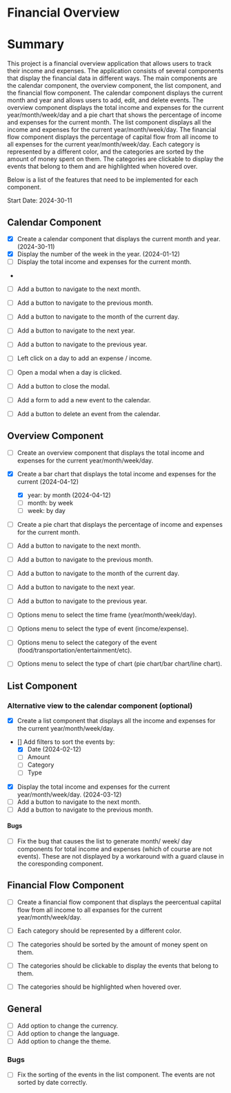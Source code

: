 # Financial Overview
# Summary
This project is a financial overview application that allows users to track their income and expenses. The application consists of several components that display the financial data in different ways. The main components are the calendar component, the overview component, the list component, and the financial flow component. The calendar component displays the current month and year and allows users to add, edit, and delete events. The overview component displays the total income and expenses for the current year/month/week/day and a pie chart that shows the percentage of income and expenses for the current month. The list component displays all the income and expenses for the current year/month/week/day. The financial flow component displays the percentage of capital flow from all income to all expenses for the current year/month/week/day. Each category is represented by a different color, and the categories are sorted by the amount of money spent on them. The categories are clickable to display the events that belong to them and are highlighted when hovered over.

Below is a list of the features that need to be implemented for each component.

Start Date: 2024-30-11

## Calendar Component

- [x] Create a calendar component that displays the current month and year. (2024-30-11)
- [x] Display the number of the week in the year. (2024-01-12)
- [ ] Display the total income and expenses for the current month.
- 
- [ ] Add a button to navigate to the next month.
- [ ] Add a button to navigate to the previous month.
- [ ] Add a button to navigate to the month of the current day.
- [ ] Add a button to navigate to the next year.
- [ ] Add a button to navigate to the previous year.

- [ ] Left click on a day to add an expense / income.
- [ ] Open a modal when a day is clicked.
- [ ] Add a button to close the modal.
- [ ] Add a form to add a new event to the calendar.
- [ ] Add a button to delete an event from the calendar.

## Overview Component
- [ ] Create an overview component that displays the total income and expenses for the current year/month/week/day.

- [x] Create a bar chart that displays the total income and expenses for the current (2024-04-12)
  - [x] year: by month (2024-04-12)
  - [ ] month: by week
  - [ ] week: by day

- [ ] Create a pie chart that displays the percentage of income and expenses for the current month.
- [ ] Add a button to navigate to the next month.
- [ ] Add a button to navigate to the previous month.
- [ ] Add a button to navigate to the month of the current day.
- [ ] Add a button to navigate to the next year.
- [ ] Add a button to navigate to the previous year.

- [ ] Options menu to select the time frame (year/month/week/day).
- [ ] Options menu to select the type of event (income/expense).
- [ ] Options menu to select the category of the event (food/transportation/entertainment/etc).
- [ ] Options menu to select the type of chart (pie chart/bar chart/line chart).
  

## List Component
### Alternative view to the calendar component (optional)
- [x] Create a list component that displays all the income and expenses for the current year/month/week/day.
- [] Add filters to sort the events by:
  - [x] Date (2024-02-12)
  - [ ] Amount
  - [ ] Category
  - [ ] Type
- [x] Display the total income and expenses for the current year/month/week/day. (2024-03-12)
- [ ] Add a button to navigate to the next month.
- [ ] Add a button to navigate to the previous month.
#### Bugs
- [ ] Fix the bug that causes the list to generate month/ week/ day components for total income and expenses (which of course are not events). These are not displayed by a workaround with a guard clause in the coresponding component.


## Financial Flow Component
- [ ] Create a financial flow component that displays the peercentual capiital flow from all income to all expanses for the current year/month/week/day.
- [ ] Each category should be represented by a different color.
- [ ] The categories should be sorted by the amount of money spent on them.
- [ ] The categories should be clickable to display the events that belong to them.
- [ ] The categories should be highlighted when hovered over.
   

## General

- [ ] Add option to change the currency.
- [ ] Add option to change the language.
- [ ] Add option to change the theme.

### Bugs 
- [ ] Fix the sorting of the events in the list component. The events are not sorted by date correctly. 